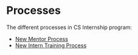 # Processes
 The different processes in CS Internship program:
  - [New Mentor Process](https://github.com/cs-internship/cs-internship-spec/blob/master/processes/process-new-mentor.md)
  - [New Intern Training Process](https://github.com/cs-internship/cs-internship-spec/blob/master/processes/process-training.md)
